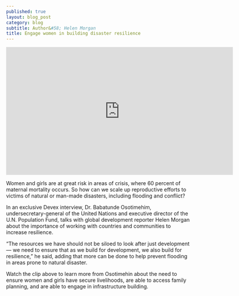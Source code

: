 ```yaml
---
published: true
layout: blog_post
category: blog
subtitle: Author&#58; Helen Morgan
title: Engage women in building disaster resilience
---
```


<div class="videoWrapper">
	<iframe width="616" height="347" src="https://www.youtube.com/embed/ulNVYYr9ETM?rel=0&amp;controls=0&amp;showinfo=0" frameborder="0" allowfullscreen></iframe>
</div>


Women and girls are at great risk in areas of crisis, where 60 percent of maternal mortality occurs. So how can we scale up reproductive efforts to victims of natural or man-made disasters, including flooding and conflict?

In an exclusive Devex interview, Dr. Babatunde Osotimehim, undersecretary-general of the United Nations and executive director of the U.N. Population Fund, talks with global development reporter Helen Morgan about the importance of working with countries and communities to increase resilience.

“The resources we have should not be siloed to look after just development — we need to ensure that as we build for development, we also build for resilience,” he said, adding that more can be done to help prevent flooding in areas prone to natural disaster.

Watch the clip above to learn more from Osotimehin about the need to ensure women and girls have secure livelihoods, are able to access family planning, and are able to engage in infrastructure building.

